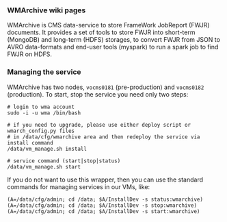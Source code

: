 ### WMArchive wiki pages
WMArchive is CMS data-service to store FrameWork JobReport (FWJR) documents.
It provides a set of tools to store FWJR into short-term (MongoDB) and long-term (HDFS) storages,
to convert FWJR from JSON to AVRO data-formats and end-user tools (myspark) to run a spark job to find FWJR on HDFS.

### Managing the service
WMArchive has two nodes, `vocms0181` (pre-production) and `vocms0182` (production). To start, stop the service you need only two steps:

```
# login to wma account
sudo -i -u wma /bin/bash

# if you need to upgrade, please use either deploy script or wmarch_config.py files
# in /data/cfg/wmarchive area and then redeploy the service via install command
/data/vm_manage.sh install

# service command (start|stop|status)
/data/vm_manage.sh start
```

If you do not want to use this wrapper, then you can use the standard commands for managing
services in our VMs, like:
```
(A=/data/cfg/admin; cd /data; $A/InstallDev -s status:wmarchive)
(A=/data/cfg/admin; cd /data; $A/InstallDev -s stop:wmarchive)
(A=/data/cfg/admin; cd /data; $A/InstallDev -s start:wmarchive)
```


